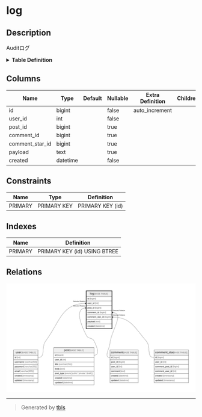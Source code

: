 # log

## Description

Auditログ

<details>
<summary><strong>Table Definition</strong></summary>

```sql
CREATE TABLE `log` (
  `id` bigint NOT NULL AUTO_INCREMENT,
  `user_id` int NOT NULL,
  `post_id` bigint DEFAULT NULL,
  `comment_id` bigint DEFAULT NULL,
  `comment_star_id` bigint DEFAULT NULL,
  `payload` text,
  `created` datetime NOT NULL,
  PRIMARY KEY (`id`)
) ENGINE=InnoDB DEFAULT CHARSET=utf8mb4 COLLATE=utf8mb4_0900_ai_ci COMMENT='Auditログ'
```

</details>

## Columns

| Name | Type | Default | Nullable | Extra Definition | Children | Parents | Comment |
| ---- | ---- | ------- | -------- | --------------- | -------- | ------- | ------- |
| id | bigint |  | false | auto_increment |  |  |  |
| user_id | int |  | false |  |  | [user](user.md) |  |
| post_id | bigint |  | true |  |  | [post](post.md) |  |
| comment_id | bigint |  | true |  |  | [comment](comment.md) |  |
| comment_star_id | bigint |  | true |  |  | [comment_star](comment_star.md) |  |
| payload | text |  | true |  |  |  |  |
| created | datetime |  | false |  |  |  |  |

## Constraints

| Name | Type | Definition |
| ---- | ---- | ---------- |
| PRIMARY | PRIMARY KEY | PRIMARY KEY (id) |

## Indexes

| Name | Definition |
| ---- | ---------- |
| PRIMARY | PRIMARY KEY (id) USING BTREE |

## Relations

![er](log.svg)

---

> Generated by [tbls](https://github.com/k1LoW/tbls)

